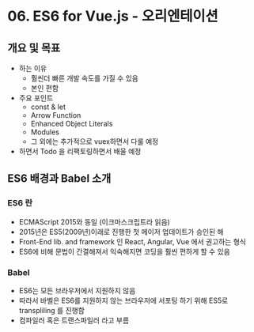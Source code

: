 # 06. ES6 for Vue.js - 오리엔테이션

## 개요 및 목표

- 하는 이유
  - 훨씬더 빠른 개발 속도를 가질 수 있음
  - 본인 편함
- 주요 포인트
  - const & let
  - Arrow Function
  - Enhanced Object Literals
  - Modules
  - 그 외에는 추가적으로 vuex하면서 다룰 예정
- 하면서 Todo 을 리팩토링하면서 배울 예정

## ES6 배경과 Babel 소개

### ES6 란

- ECMAScript 2015와 동일 (이크마스크립트라 읽음)
- 2015년은 ES5(2009년)이래로 진행한 첫 메이저 업데이트가 승인된 해
- Front-End lib. and framework 인 React, Angular, Vue 에서 권고하는 형식
- ES6에 비해 문법이 간결해져서 익숙해지면 코딩을 훨씬 편하게 할 수 있음

### Babel

- ES6는 모든 브라우저에서 지원하지 않음
- 따라서 바벨은 ES6를 지원하지 않는 브라우저에 서포팅 하기 위해 ES5로 transpliling 를 진행함
- 컴파일러 혹은 트랜스파일러 라고 부름

